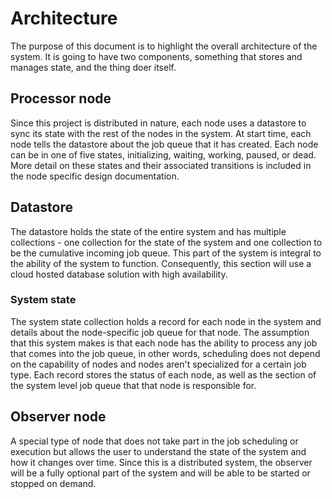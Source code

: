 # Architecture

The purpose of this document is to highlight the overall architecture of the system. It is going to have two components, something that stores and manages state, and the thing doer itself.

## Processor node

Since this project is distributed in nature, each node uses a datastore to sync its state with the rest of the nodes in the system. At start time, each node tells the datastore about the job queue that it has created. Each node can be in one of five states, initializing, waiting, working, paused, or dead. More detail on these states and their associated transitions is included in the node specific design documentation.

## Datastore

The datastore holds the state of the entire system and has multiple collections - one collection for the state of the system and one collection to be the cumulative incoming job queue. This part of the system is integral to the ability of the system to function. Consequently, this section will use a cloud hosted database solution with high availability.

### System state

The system state collection holds a record for each node in the system and details about the node-specific job queue for that node. The assumption that this system makes is that each node has the ability to process any job that comes into the job queue, in other words, scheduling does not depend on the capability of nodes and nodes aren't specialized for a certain job type. Each record stores the status of each node, as well as the section of the system level job queue that that node is responsible for.

## Observer node

A special type of node that does not take part in the job scheduling or execution but allows the user to understand the state of the system and how it changes over time. Since this is a distributed system, the observer will be a fully optional part of the system and will be able to be started or stopped on demand.
